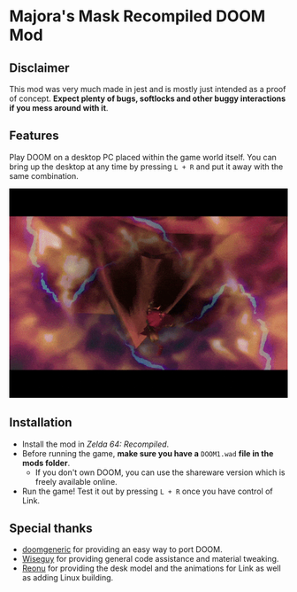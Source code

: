 # Majora's Mask Recompiled DOOM Mod

## Disclaimer

This mod was very much made in jest and is mostly just intended as a proof of concept. **Expect plenty of bugs, softlocks and other buggy interactions if you mess around with it**.

## Features

Play DOOM on a desktop PC placed within the game world itself. You can bring up the desktop at any time by pressing `L + R` and put it away with the same combination.

![Gaming](https://github.com/DarioSamo/MMRecompDoomMod/blob/main/img/clock_tower.gif?raw=true)

## Installation

- Install the mod in *Zelda 64: Recompiled*.
- Before running the game, **make sure you have a** `DOOM1.wad` **file in the mods folder**.
  - If you don't own DOOM, you can use the shareware version which is freely available online.
- Run the game! Test it out by pressing `L + R` once you have control of Link.

## Special thanks

- [doomgeneric](https://github.com/ozkl/doomgeneric) for providing an easy way to port DOOM.
- [Wiseguy](https://github.com/Mr-Wiseguy) for providing general code assistance and material tweaking.
- [Reonu](https://github.com/Reonu) for providing the desk model and the animations for Link as well as adding Linux building.
